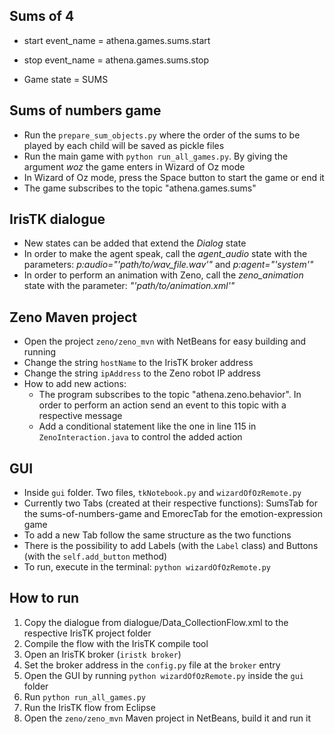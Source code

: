 ## Sums of 4

- start event_name = athena.games.sums.start
- stop event_name = athena.games.sums.stop

- Game state = SUMS

## Sums of numbers game
- Run the `prepare_sum_objects.py` where the order of the sums to be played by each child will be saved as pickle files
- Run the main game with `python run_all_games.py`. By giving the argument *woz* the game enters in Wizard of Oz mode
- In Wizard of Oz mode, press the Space button to start the game or end it
- The game subscribes to the topic "athena.games.sums"

## IrisTK dialogue
- New states can be added that extend the *Dialog* state
- In order to make the agent speak, call the *agent_audio* state with the parameters: *p:audio="'path/to/wav_file.wav'"* and *p:agent="'system'"*
- In order to perform an animation with Zeno, call the *zeno_animation* state with the parameter: *"'path/to/animation.xml'"*

## Zeno Maven project
- Open the project `zeno/zeno_mvn` with NetBeans for easy building and running
- Change the string `hostName` to the IrisTK broker address
- Change the string `ipAddress` to the Zeno robot IP address
- How to add new actions:
  - The program subscribes to the topic "athena.zeno.behavior". In order to perform an action send an event to this topic with a respective message
  - Add a conditional statement like the one in line 115 in `ZenoInteraction.java` to control the added action

## GUI
- Inside `gui` folder. Two files, `tkNotebook.py` and `wizardOfOzRemote.py`
- Currently two Tabs (created at their respective functions): SumsTab for the sums-of-numbers-game and EmorecTab for the emotion-expression game
- To add a new Tab follow the same structure as the two functions
- There is the possibility to add Labels (with the `Label` class) and Buttons (with the `self.add_button` method)
- To run, execute in the terminal: `python wizardOfOzRemote.py`

## How to run
1) Copy the dialogue from dialogue/Data_CollectionFlow.xml to the respective IrisTK project folder
2) Compile the flow with the IrisTK compile tool
3) Open an IrisTK broker (`iristk broker`)
4) Set the broker address in the `config.py` file at the `broker` entry
5) Open the GUI by running `python wizardOfOzRemote.py` inside the `gui` folder
6) Run `python run_all_games.py`
7) Run the IrisTK flow from Eclipse
8) Open the `zeno/zeno_mvn` Maven project in NetBeans, build it and run it
